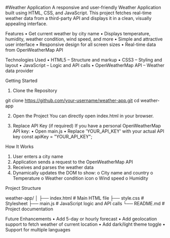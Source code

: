 #Weather Application
A responsive and user-friendly Weather Application built using HTML, CSS, and JavaScript. This project fetches real-time weather data from a third-party API and displays it in a clean, visually appealing interface.

Features
•	Get current weather by city name
•	Displays temperature, humidity, weather condition, wind speed, and more
•	Simple and attractive user interface
•	Responsive design for all screen sizes
•	Real-time data from OpenWeatherMap API

Technologies Used
•	HTML5 – Structure and markup
•	CSS3 – Styling and layout
•	JavaScript – Logic and API calls
•	OpenWeatherMap API – Weather data provider

Getting Started
1. Clone the Repository

git clone https://github.com/your-username/weather-app.git
cd weather-app

2. Open the Project
You can directly open index.html in your browser.

3. Replace API Key (if required)
If you have a personal OpenWeatherMap API key:
•	Open main.js
•	Replace 'YOUR_API_KEY' with your actual API key
const apiKey = "YOUR_API_KEY";

How It Works
1.	User enters a city name
2.	Application sends a request to the OpenWeatherMap API
3.	Receives and parses the weather data
4.	Dynamically updates the DOM to show:
o	City name and country
o	Temperature
o	Weather condition icon
o	Wind speed
o	Humidity

Project Structure

weather-app/
│
├── index.html         # Main HTML file
├── style.css          # Stylesheet
├── main.js          # JavaScript logic and API calls
└── README.md          # Project documentation

Future Enhancements
•	Add 5-day or hourly forecast
•	Add geolocation support to fetch weather of current location
•	Add dark/light theme toggle
•	Support for multiple languages











